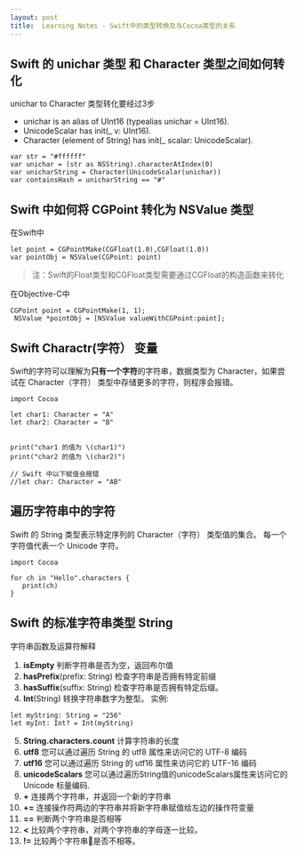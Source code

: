 ```yaml
---
layout: post
title:  Learning Notes - Swift中的类型转换及与Cocoa类型的关系 
---
```


## Swift 的 unichar 类型 和 Character 类型之间如何转化
unichar to Character 类型转化要经过3步

- unichar is an alias of UInt16 (typealias unichar = UInt16).
- UnicodeScalar has init(_ v: UInt16).
- Character (element of String) has init(_ scalar: UnicodeScalar).   

```
var str = "#ffffff"
var unichar = (str as NSString).characterAtIndex(0)
var unicharString = Character(UnicodeScalar(unichar))
var containsHash = unicharString == "#"                                                                                                                                                                                                                                                                                                                                                                                                                                                              
```
	
	
## Swift 中如何将 CGPoint 转化为 NSValue 类型
在Swift中

```
let point = CGPointMake(CGFloat(1.0),CGFloat(1.0))
var pointObj = NSValue(CGPoint: point)
```
> 注：Swift的Float类型和CGFloat类型需要通过CGFloat的构造函数来转化


在Objective-C中

```
CGPoint point = CGPointMake(1, 1);
 NSValue *pointObj = [NSValue valueWithCGPoint:point];
```

## Swift Charactr(字符） 变量
Swift的字符可以理解为**只有一个字符**的字符串，数据类型为 Character，如果尝试在 Character（字符） 类型中存储更多的字符，则程序会报错。

```
import Cocoa

let char1: Character = "A"
let char2: Character = "B"


print("char1 的值为 \(char1)")
print("char2 的值为 \(char2)")

// Swift 中以下赋值会报错
//let char: Character = "AB"
```

## 遍历字符串中的字符
Swift 的 String 类型表示特定序列的 Character（字符） 类型值的集合。 每一个字符值代表一个 Unicode 字符。

```
import Cocoa

for ch in "Hello".characters {
   print(ch)
}
```

## Swift 的标准字符串类型 String

字符串函数及运算符解释

1.	 **isEmpty** 判断字符串是否为空，返回布尔值
2.	 **hasPrefix**(prefix: String) 检查字符串是否拥有特定前缀
3.	 **hasSuffix**(suffix: String) 检查字符串是否拥有特定后缀。
4.	 **Int**(String) 转换字符串数字为整型。 实例:
```
let myString: String = "256"
let myInt: Int? = Int(myString)
```
5.	 **String.characters.count** 计算字符串的长度
6.	 **utf8** 您可以通过遍历 String 的 utf8 属性来访问它的 UTF-8 编码
7. 	**utf16** 您可以通过遍历 String 的 utf16 属性来访问它的 UTF-16 编码
8.	 **unicodeScalars** 您可以通过遍历String值的unicodeScalars属性来访问它的 Unicode 标量编码.
9.	 **+** 连接两个字符串，并返回一个新的字符串
10. **+=** 连接操作符两边的字符串并将新字符串赋值给左边的操作符变量
11. **==** 判断两个字符串是否相等
12. **<** 比较两个字符串，对两个字符串的字母逐一比较。
13. **!=** 比较两个字符串是否不相等。


